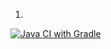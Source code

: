 1.
[![Java CI with Gradle](https://github.com/SvetlanaChistyakova1656/Bank1/actions/workflows/gradle.yml/badge.svg)](https://github.com/SvetlanaChistyakova1656/Bank1/actions/workflows/gradle.yml)
